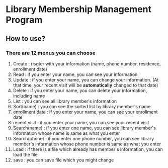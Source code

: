 # Library Membership Management Program

## How to use?

### There are **12** menus you can choose

1. Create : risgter with your information (name, phone number, residence, enrollment date)
2. Read : if you enter your name, you can see your information
3. Update : if you enter your name, you can change your information.
(At that time, your recent visit will be **automatically** changed to that date)
4. Delete : if you enter your name, you can delete your information, including name
5. List : you can see all library member's information
6. Sort(name) : you can see the sorted list by library member's name
7. enrollment date : if you enter your name, you can see your enrollment date
8. recent visit : if you enter your name, you can see your recent visit 
9. Search(name) : if you enter one name, you can see library member's information whose name is same as what you enter
10. Search(phone) : if you enter one phone number, you can see library member's information whose phone number is same as what you enter
11. Load : if there is a file which already has member's information, you can load the file 
12. save : you can save file which you might change 
